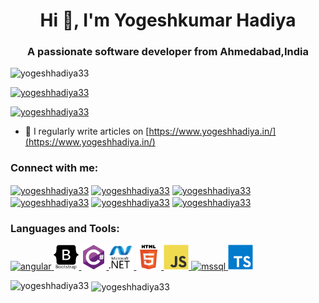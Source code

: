 <h1 align="center">Hi 👋, I'm Yogeshkumar Hadiya</h1>
<h3 align="center">A passionate software developer from Ahmedabad,India</h3>

<p align="left"> <img src="https://komarev.com/ghpvc/?username=yogeshhadiya33&label=Profile%20views&color=0e75b6&style=flat" alt="yogeshhadiya33" /> </p>

<p align="left"> <a href="https://github.com/ryo-ma/github-profile-trophy"><img src="https://github-profile-trophy.vercel.app/?username=yogeshhadiya33" alt="yogeshhadiya33" /></a> </p>

<p align="left"> <a href="https://twitter.com/yogeshhadiya33" target="blank"><img src="https://img.shields.io/twitter/follow/yogeshhadiya33?logo=twitter&style=for-the-badge" alt="yogeshhadiya33" /></a> </p>

- 📝 I regularly write articles on [https://www.yogeshhadiya.in/](https://www.yogeshhadiya.in/)

<h3 align="left">Connect with me:</h3>
<p align="left">
<a href="https://twitter.com/yogeshhadiya33" target="blank"><img align="center" src="https://raw.githubusercontent.com/rahuldkjain/github-profile-readme-generator/master/src/images/icons/Social/twitter.svg" alt="yogeshhadiya33" height="30" width="40" /></a>
<a href="https://linkedin.com/in/yogeshhadiya33" target="blank"><img align="center" src="https://raw.githubusercontent.com/rahuldkjain/github-profile-readme-generator/master/src/images/icons/Social/linked-in-alt.svg" alt="yogeshhadiya33" height="30" width="40" /></a>
<a href="https://instagram.com/yogeshhadiya33" target="blank"><img align="center" src="https://raw.githubusercontent.com/rahuldkjain/github-profile-readme-generator/master/src/images/icons/Social/instagram.svg" alt="yogeshhadiya33" height="30" width="40" /></a>
<a href="https://medium.com/yogeshhadiya33" target="blank"><img align="center" src="https://raw.githubusercontent.com/rahuldkjain/github-profile-readme-generator/master/src/images/icons/Social/medium.svg" alt="yogeshhadiya33" height="30" width="40" /></a>
<a href="https://www.leetcode.com/yogeshhadiya33" target="blank"><img align="center" src="https://raw.githubusercontent.com/rahuldkjain/github-profile-readme-generator/master/src/images/icons/Social/leet-code.svg" alt="yogeshhadiya33" height="30" width="40" /></a>
<a href="https://www.c-sharpcorner.com/members/YogeshHadiya33" target="blank"><img align="center" src="https://f4n3x6c5.stackpathcdn.com/UploadFile/MinorCatImages/105439AM.png" alt="yogeshhadiya33" height="30" width="40" /></a>
</p>

<h3 align="left">Languages and Tools:</h3>
<p align="left"> <a href="https://angular.io" target="_blank" rel="noreferrer"> <img src="https://angular.io/assets/images/logos/angular/angular.svg" alt="angular" width="40" height="40"/> </a> <a href="https://getbootstrap.com" target="_blank" rel="noreferrer"> <img src="https://raw.githubusercontent.com/devicons/devicon/master/icons/bootstrap/bootstrap-plain-wordmark.svg" alt="bootstrap" width="40" height="40"/> </a> <a href="https://www.w3schools.com/cs/" target="_blank" rel="noreferrer"> <img src="https://raw.githubusercontent.com/devicons/devicon/master/icons/csharp/csharp-original.svg" alt="csharp" width="40" height="40"/> </a> <a href="https://dotnet.microsoft.com/" target="_blank" rel="noreferrer"> <img src="https://raw.githubusercontent.com/devicons/devicon/master/icons/dot-net/dot-net-original-wordmark.svg" alt="dotnet" width="40" height="40"/> </a> <a href="https://www.w3.org/html/" target="_blank" rel="noreferrer"> <img src="https://raw.githubusercontent.com/devicons/devicon/master/icons/html5/html5-original-wordmark.svg" alt="html5" width="40" height="40"/> </a> <a href="https://developer.mozilla.org/en-US/docs/Web/JavaScript" target="_blank" rel="noreferrer"> <img src="https://raw.githubusercontent.com/devicons/devicon/master/icons/javascript/javascript-original.svg" alt="javascript" width="40" height="40"/> </a> <a href="https://www.microsoft.com/en-us/sql-server" target="_blank" rel="noreferrer"> <img src="https://www.svgrepo.com/show/303229/microsoft-sql-server-logo.svg" alt="mssql" width="40" height="40"/> </a> <a href="https://www.typescriptlang.org/" target="_blank" rel="noreferrer"> <img src="https://raw.githubusercontent.com/devicons/devicon/master/icons/typescript/typescript-original.svg" alt="typescript" width="40" height="40"/> </a> </p>

<p><img align="left" src="https://github-readme-stats.vercel.app/api/top-langs?username=yogeshhadiya33&show_icons=true&locale=en&layout=compact" alt="yogeshhadiya33" /></p>

<p>&nbsp;<img align="center" src="https://github-readme-stats.vercel.app/api?username=yogeshhadiya33&show_icons=true&locale=en" alt="yogeshhadiya33" /></p>
